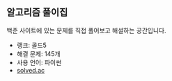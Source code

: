 <h2>알고리즘 풀이집</h2>
백준 사이트에 있는 문제를 직접 풀어보고 해설하는 공간입니다.
<p>
  <ul>
    <li>랭크: 골드5</a></li>
    <li>해결 문제: 145개</li>
    <li>사용 언어: 파이썬</li>
    <li><a href="https://solved.ac/profile/dkfkqldk54">solved.ac</a></li>
  </ul>
</p>
